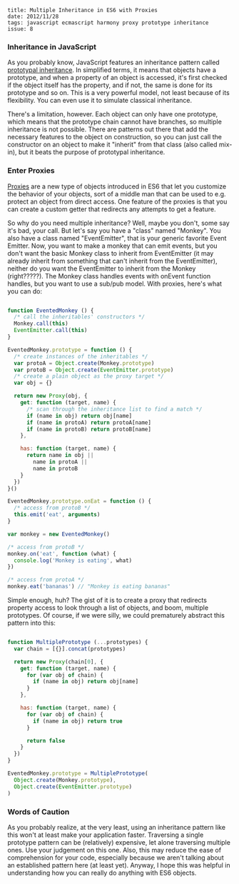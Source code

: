     title: Multiple Inheritance in ES6 with Proxies
    date: 2012/11/28
    tags: javascript ecmascript harmony proxy prototype inheritance
    issue: 8

### Inheritance in JavaScript

As you probably know, JavaScript features an inheritance pattern called [prototypal inheritance](http://en.wikipedia.org/wiki/Prototype-based_programming). In simplified terms, it means that objects have a prototype, and when a property of an object is accessed, it's first checked if the object itself has the property, and if not, the same is done for its prototype and so on. This is a very powerful model, not least because of its flexibility. You can even use it to simulate classical inheritance.

There's a limitation, however. Each object can only have one prototype, which means that the prototype chain cannot have branches, so multiple inheritance is not possible. There are patterns out there that add the necessary features to the object on construction, so you can just call the constructor on an object to make it "inherit" from that class (also called mix-in), but it beats the purpose of prototypal inheritance.

### Enter Proxies

[Proxies](http://wiki.ecmascript.org/doku.php?id=harmony:direct_proxies) are a new type of objects introduced in ES6 that let you customize the behavior of your objects, sort of a middle man that can be used to e.g. protect an object from direct access. One feature of the proxies is that you can create a custom getter that redirects any attempts to get a feature.

So why do you need multiple inheritance? Well, maybe you don't, some say it's bad, your call. But let's say you have a "class" named "Monkey". You also have a class named "EventEmitter", that is your generic favorite Event Emitter. Now, you want to make a monkey that can emit events, but you don't want the basic Monkey class to inherit from EventEmitter (it may already inherit from something that can't inherit from the EventEmitter), neither do you want the EventEmitter to inherit from the Monkey (right?????). The Monkey class handles events with onEvent function handles, but you want to use a sub/pub model. With proxies, here's what you can do:

```javascript

function EventedMonkey () {
  /* call the inheritables' constructors */
  Monkey.call(this)
  EventEmitter.call(this)
}

EventedMonkey.prototype = function () {
  /* create instances of the inheritables */
  var protoA = Object.create(Monkey.prototype)
  var protoB = Object.create(EventEmitter.prototype)
  /* create a plain object as the proxy target */
  var obj = {}

  return new Proxy(obj, {
    get: function (target, name) {
      /* scan through the inheritance list to find a match */
      if (name in obj) return obj[name]
      if (name in protoA) return protoA[name]
      if (name in protoB) return protoB[name]
    },

    has: function (target, name) {
      return name in obj ||
        name in protoA ||
        name in protoB
    }
  })
}()

EventedMonkey.prototype.onEat = function () {
  /* access from protoB */
  this.emit('eat', arguments)
}

var monkey = new EventedMonkey()

/* access from protoB */
monkey.on('eat', function (what) {
  console.log('Monkey is eating', what)
})

/* access from protoA */
monkey.eat('bananas') // "Monkey is eating bananas"

```

Simple enough, huh? The gist of it is to create a proxy that redirects property access to look through a list of objects, and boom, multiple prototypes. Of course, if we were silly, we could prematurely abstract this pattern into this:

```javascript

function MultiplePrototype (...prototypes) {
  var chain = [{}].concat(prototypes)

  return new Proxy(chain[0], {
    get: function (target, name) {
      for (var obj of chain) {
        if (name in obj) return obj[name]
      }
    },

    has: function (target, name) {
      for (var obj of chain) {
        if (name in obj) return true
      }

      return false
    }
  })
}

EventedMonkey.prototype = MultiplePrototype(
  Object.create(Monkey.prototype),
  Object.create(EventEmitter.prototype)
)

```

### Words of Caution

As you probably realize, at the very least, using an inheritance pattern like this won't at least make your application faster. Traversing a single prototype pattern can be (relatively) expensive, let alone traversing multiple ones. Use your judgement on this one. Also, this may reduce the ease of comprehension for your code, especially because we aren't talking about an established pattern here (at least yet). Anyway, I hope this was helpful in understanding how you can really do anything with ES6 objects.

